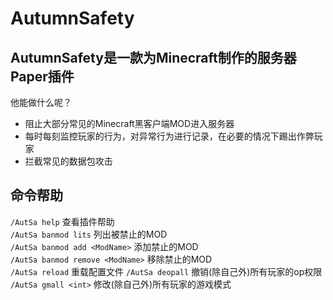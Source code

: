 # AutumnSafety
## AutumnSafety是一款为Minecraft制作的服务器Paper插件
他能做什么呢？
- 阻止大部分常见的Minecraft黑客户端MOD进入服务器
- 每时每刻监控玩家的行为，对异常行为进行记录，在必要的情况下踢出作弊玩家
- 拦截常见的数据包攻击

## 命令帮助
`/AutSa help` 查看插件帮助  
`/AutSa banmod lits` 列出被禁止的MOD  
`/AutSa banmod add <ModName>` 添加禁止的MOD  
`/AutSa banmod remove <ModName>` 移除禁止的MOD  
`/AutSa reload` 重载配置文件
`/AutSa deopall` 撤销(除自己外)所有玩家的op权限
`/AutSa gmall <int>` 修改(除自己外)所有玩家的游戏模式
